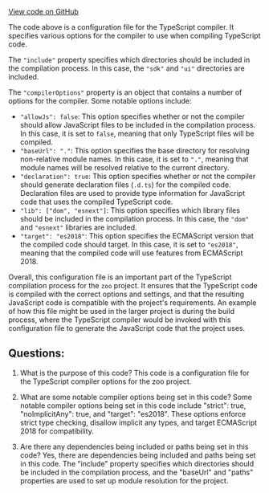 [View code on GitHub](zoo-labs/zoo/blob/master/tsconfig.json)

The code above is a configuration file for the TypeScript compiler. It specifies various options for the compiler to use when compiling TypeScript code. 

The `"include"` property specifies which directories should be included in the compilation process. In this case, the `"sdk"` and `"ui"` directories are included. 

The `"compilerOptions"` property is an object that contains a number of options for the compiler. Some notable options include:

- `"allowJs": false`: This option specifies whether or not the compiler should allow JavaScript files to be included in the compilation process. In this case, it is set to `false`, meaning that only TypeScript files will be compiled.
- `"baseUrl": "."`: This option specifies the base directory for resolving non-relative module names. In this case, it is set to `"."`, meaning that module names will be resolved relative to the current directory.
- `"declaration": true`: This option specifies whether or not the compiler should generate declaration files (`.d.ts`) for the compiled code. Declaration files are used to provide type information for JavaScript code that uses the compiled TypeScript code.
- `"lib": ["dom", "esnext"]`: This option specifies which library files should be included in the compilation process. In this case, the `"dom"` and `"esnext"` libraries are included.
- `"target": "es2018"`: This option specifies the ECMAScript version that the compiled code should target. In this case, it is set to `"es2018"`, meaning that the compiled code will use features from ECMAScript 2018.

Overall, this configuration file is an important part of the TypeScript compilation process for the `zoo` project. It ensures that the TypeScript code is compiled with the correct options and settings, and that the resulting JavaScript code is compatible with the project's requirements. An example of how this file might be used in the larger project is during the build process, where the TypeScript compiler would be invoked with this configuration file to generate the JavaScript code that the project uses.
## Questions: 
 1. What is the purpose of this code?
   This code is a configuration file for the TypeScript compiler options for the zoo project.

2. What are some notable compiler options being set in this code?
   Some notable compiler options being set in this code include "strict": true, "noImplicitAny": true, and "target": "es2018". These options enforce strict type checking, disallow implicit any types, and target ECMAScript 2018 for compatibility.

3. Are there any dependencies being included or paths being set in this code?
   Yes, there are dependencies being included and paths being set in this code. The "include" property specifies which directories should be included in the compilation process, and the "baseUrl" and "paths" properties are used to set up module resolution for the project.